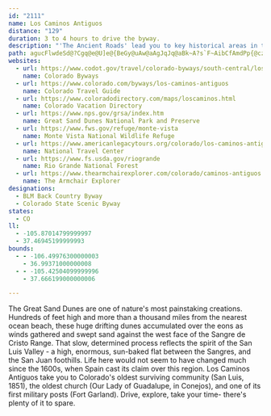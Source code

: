 ```yaml
---
id: "2111"
name: Los Caminos Antiguos
distance: "129"
duration: 3 to 4 hours to drive the byway.
description: "'The Ancient Roads' lead you to key historical areas in the San Luis Valley--a high, enormous sun-baked flat between the Sangres and the San Juan foothills."
path: agucFlwdeSd@?Cgq@e@U]e@{BeGy@uAw@aAgJqJq@aBk~A?s`F~AibCfAmdPp{@czAzIgJ^ia@~B}m@xDmAc~Dk@ohCSuhAIwaB?urBRklA^inLH_e@DgwBj@yeLEwKe@eGcOemAaCoRCiAN}@z@aApDxFfDzCjBfA|E|AlS~Cl~A|TrEz@fBd@bFdCd|B|tAdD~ArBl@dBVvELpsAXrpDEnvMfDtxARbfAADanARsHd@uHt@yGvCqO`DuKhGeN~yBekEb`@qu@zx@o_BlC{Fx@eCbAmEx@{IbBs_@VeI|Ae[xIyoBbN{yCzBwh@nDsn@X_JpHy~A|FPd_@hDrEPjNFrf@Dbr@Xfk@KdeB^nnHdChaDx@tk@@`k@ZrVCrkAmAtn@eApr@m@xL_@`QwA|TcCbpB{Rp[sCpu@yHvMu@f}@kAbEFvUhBfHr@DrD~AvDVpANpCOzCi@~ByCzH}DbJqFzJ}LrP{HzI_Zr]uEdGuG|LsDxJcD`Ny@zEi@zEoAxNcBjWO`EI`TCtRSx_@w@jzBEz[d@vKVbDpNhoAnAvN\vHDrYIv}BB~rDJjCn@tDxA~DbC`DvCdCtBt@vA\~CP|vCLf@Jv@n@`@bBCdbBL`IbAtOjTtxCv@|Y|EdmCmE`sDDnCxYznFQlG_@bCcVbz@sA`Hy@xKOzvA^nKvDj`@|IlbAbAxNlBfi@bItqBRlLh@baOIdBg@vD}Hbf@QxAMtE?xB^xFrBbV\tBj@rBhAdCtGfKtA`Dj@dCRhBFjB@|cDEjWO|E?j~AC|IO~Fu@jbBEzyBMv`@ndFv{@njCfc@pj@rJf[`F`j@tJxV`EbBLpEBv^mArTKnp@A|H@l@Ft@VlEhGxO`[fG|M|DnM`BfIl@zDpG`p@n@lLJbJB`z@\zbDD~TTpDb@nCvV`mAjAtIx@`HXxD?|GiApH}@jCcArBcDrEgNhQoAfCyAzF]jHEzE^rg@NrjAJxEVrCd@zClAjEdA`CfCxDdTvVhAfBbEtIhBxHf@`Dl@rIfD|x@\xD|Fjd@|AnK|BhStA|[^~VEp`@c@r][lKy@lKWrGFpKSjDoAhFo@lAaAhAkBfBoMlJkH`EuTfOmGlEqD|C_BpBiBrDo@dBmArFSlB[fIaHv~CDlCXdCbBzJ^dFmH`dA?~CHlBt@fLx@nOCfCGrAY~B}@dEkMx\yAzEwAxFg@xDM`BIfEHfIKdBSx@[dAiAzBqFhJe@nAYtA}@nTBhGd@rFbE`ZD|CGjAg@`DgL|a@iBtSYfBoAlEaIpUo@~AyRb_@c@r@gBfBgNzGuG~E{Ax@mBXqJ_@yADiBr@s@j@{D~DgAl@o\tImBx@yAjA{@`AwGnK_AhAiBlA{IlCuB`A{CxBkOfQaL`NmB`BaIzEwAjAuBrCsDzFiArAiA~@iCrAmAVkId@kA^{BlAeWvTaK`KcClCwBxCaMtTaJjM}B~DsC`LqJpVoBfHqC`QyB|OSlEL~Ej@dDn@tBlBzDfApArYxXhNrKrCdDhElDXX^~@b@`Bz@pBf@f@`F~C`AlA~@pCbAhKVjAt@zC~@~BbBnCpAxAhIfHnDdFpCrCrDdBrCbAnCn@pDLx@ZxBbB`@Fx@M^Sf@_AHsAYkAo@s@}@WsBMoCe@}AyA_@s@c@qAyGk^Gu@Ly@N]v@g@x@@RNj@`A@~@Gd@m@`CIv@HlAl@tA~BvDZ~@d@`FV~@n@z@t@XrAGr@YhDyDvC_CjBuBx@k@bAMvDLxCgArAYxBTdAr@\h@r@`CJdAKlFDtDXv@j@r@bA^bF^zClCbAl@l@RdHLj@VnDdDlElC`P|IxBn@fETlCGhIm@nHQ|Dd@~Ad@vDbBhD|Bhd@j\tBdA~GlCxB~BlCvHn@x@fEpDvAtB`@bAZxA|AvMxAxH~AtDrArBrApAlCjBxAl@xA^lCXtCCrBMj^aFfDy@lEeBrAYhBKbEVbEl@vElBtBp@`BRbVlAdCj@|CxAxLbKpIrEbAhAt@`BbB`GxAxDT`AHr@?bDcBvLIdBG`BRdIL`A^~An@rAr@x@r@d@hAXjCEbPsDvC_@hBE~ADpEp@lW|HfFdAhC\vGFhUeB|DA`E`@rE|AzSnKpVzG|CpAdCrBzE|EbBpB`AfCv@dEZ`IXbPUxD_CvPy@zJ}AjIiAtDqC~Ga@~By@bGy@~C}EfIsCfH}AxCcEzFy@pBo@bCYvB?`ERdA~@lCrBxBxGxD`D`Cn@r@n@pAfGbQx@~ClAlGd@|DNrDUjBc@fAe@v@}@l@}Cx@cBDeAReAd@sAdBYt@MjAJrCd@xApAlApAd@|@JjAIbAa@tAeArAsAhBeAdAM|@Ll@VxDrC`DdAnCf@bDlA~AlAhBvBbChFbCpIfBzDjAdBhDnDv@dAj@jAb@lBRfJ^xBX`At@jAvArC^nANhBNzGNz@xAxAlDdAt@v@Rn@LpA?lAPpA^x@n@f@|Br@j@\^l@RdABhAaApIElBXdAfArAbDhBx@tAb@`BhKpo@tC~IzAdDfTpYvAdB
websites:
  - url: https://www.codot.gov/travel/colorado-byways/south-central/los-caminos
    name: Colorado Byways
  - url: https://www.colorado.com/byways/los-caminos-antiguos
    name: Colorado Travel Guide
  - url: https://www.coloradodirectory.com/maps/loscaminos.html
    name: Colorado Vacation Directory
  - url: https://www.nps.gov/grsa/index.htm
    name: Great Sand Dunes National Park and Preserve
  - url: https://www.fws.gov/refuge/monte-vista
    name: Monte Vista National Wildlife Refuge
  - url: https://www.americanlegacytours.org/colorado/los-caminos-antiguos-scenic-byway-road-trip/
    name: National Travel Center
  - url: https://www.fs.usda.gov/riogrande
    name: Rio Grande National Forest
  - url: https://www.thearmchairexplorer.com/colorado/caminos-antiguos.php
    name: The Armchair Explorer
designations:
  - BLM Back Country Byway
  - Colorado State Scenic Byway
states:
  - CO
ll:
  - -105.87014799999997
  - 37.46945199999993
bounds:
  - - -106.49976300000003
    - 36.99371000000008
  - - -105.42504099999996
    - 37.666199000000006

---
```


The Great Sand Dunes are one of nature's most painstaking creations. Hundreds of feet high and more than a thousand miles from the nearest ocean beach, these huge drifting dunes accumulated over the eons as winds gathered and swept sand against the west face of the Sangre de Cristo Range. That slow, determined process reflects the spirit of the San Luis Valley - a high, enormous, sun-baked flat between the Sangres, and the San Juan foothills. Life here would not seem to have changed much since the 1600s, when Spain cast its claim over this region. Los Caminos Antiguos take you to Colorado's oldest surviving community (San Luis, 1851), the oldest church (Our Lady of Guadalupe, in Conejos), and one of its first military posts (Fort Garland). Drive, explore, take your time- there's plenty of it to spare.
